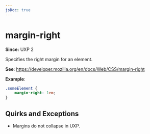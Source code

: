 ```yaml
---
jsDoc: true
---
```

# margin-right

**Since:**  UXP 2

Specifies the right margin for an element.

**See**: https://developer.mozilla.org/en/docs/Web/CSS/margin-right

**Example**:

```css
.someElement {
    margin-right: 1em;
}
```

## Quirks and Exceptions

* Margins do not collapse in UXP.
